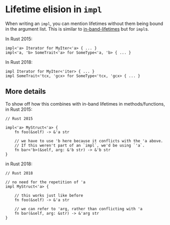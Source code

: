 # Lifetime elision in `impl`

When writing an `impl`, you can mention lifetimes without them being bound in
the argument list. This is similar to
[in-band-lifetimes](/2018/transitioning/ownership-and-lifetimes/in-band-lifetimes.md)
but for `impl`s.

In Rust 2015:

```rust,ignore
impl<'a> Iterator for MyIter<'a> { ... }
impl<'a, 'b> SomeTrait<'a> for SomeType<'a, 'b> { ... }
```

In Rust 2018:

```rust,ignore
impl Iterator for MyIter<'iter> { ... }
impl SomeTrait<'tcx, 'gcx> for SomeType<'tcx, 'gcx> { ... }
```

## More details

To show off how this combines with in-band lifetimes in methods/functions, in Rust 2015:

```rust,ignore
// Rust 2015

impl<'a> MyStruct<'a> {
    fn foo(&self) -> &'a str

    // we have to use 'b here because it conflicts with the 'a above.
    // If this weren't part of an `impl`, we'd be using `'a`.
    fn bar<'b>(&self, arg: &'b str) -> &'b str
}
```

in Rust 2018:

```rust,ignore
// Rust 2018

// no need for the repetition of 'a
impl MyStruct<'a> {

    // this works just like before
    fn foo(&self) -> &'a str

    // we can refer to 'arg, rather than conflicting with 'a
    fn bar(&self, arg: &str) -> &'arg str
}
```
